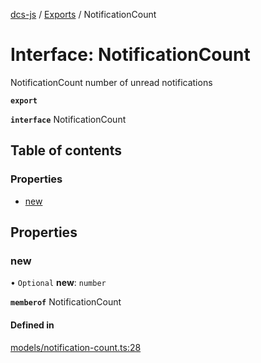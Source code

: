 [dcs-js](../README.md) / [Exports](../modules.md) / NotificationCount

# Interface: NotificationCount

NotificationCount number of unread notifications

**`export`**

**`interface`** NotificationCount

## Table of contents

### Properties

- [new](NotificationCount.md#new)

## Properties

### <a id="new" name="new"></a> new

• `Optional` **new**: `number`

**`memberof`** NotificationCount

#### Defined in

[models/notification-count.ts:28](https://github.com/unfoldingWord/dcs-js/blob/42a7ab5/models/notification-count.ts#L28)
